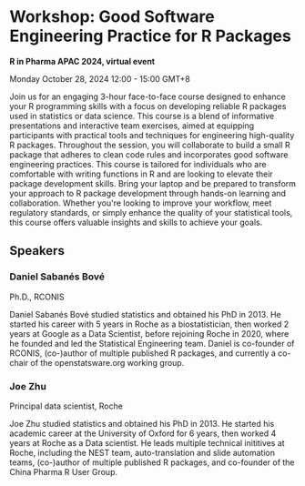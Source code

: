 # Workshop: Good Software Engineering Practice for R Packages

**R in Pharma APAC 2024, virtual event**

Monday October 28, 2024 12:00 - 15:00 GMT+8

Join us for an engaging 3-hour face-to-face course designed to enhance your R programming skills with a focus on developing reliable R packages used in statistics or data science. This course is a blend of informative presentations and interactive team exercises, aimed at equipping participants with practical tools and techniques for engineering high-quality R packages. Throughout the session, you will collaborate to build a small R package that adheres to clean code rules and incorporates good software engineering practices. This course is tailored for individuals who are comfortable with writing functions in R and are looking to elevate their package development skills. Bring your laptop and be prepared to transform your approach to R package development through hands-on learning and collaboration. Whether you're looking to improve your workflow, meet regulatory standards, or simply enhance the quality of your statistical tools, this course offers valuable insights and skills to achieve your goals.

## Speakers

### Daniel Sabanés Bové

Ph.D., RCONIS

Daniel Sabanés Bové studied statistics and obtained his PhD in 2013. He started his career with 5 years in Roche as a biostatistician, then worked 2 years at Google as a Data Scientist, before rejoining Roche in 2020, where he founded and led the Statistical Engineering team. Daniel is co-founder of RCONIS, (co-)author of multiple published R packages, and currently a co-chair of the openstatsware.org working group.

### Joe Zhu

Principal data scientist, Roche

Joe Zhu studied statistics and obtained his PhD in 2013. He started his academic career at the University of Oxford for 6 years, then worked 4 years at Roche as a Data scientist. He leads multiple technical inititives at Roche, including the NEST team, auto-translation and slide automation teams, (co-)author of multiple published R packages, and co-founder of the China Pharma R User Group.

